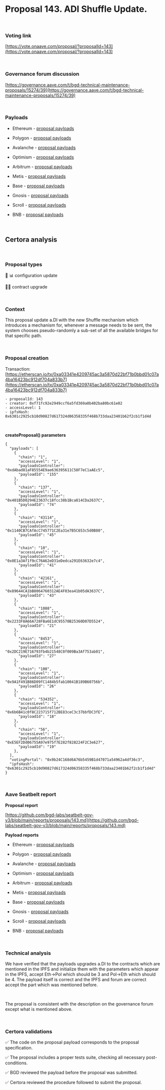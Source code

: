 # Proposal 143. ADI Shuffle Update.

<br>

### Voting link

[https://vote.onaave.com/proposal/?proposalId=143](https://vote.onaave.com/proposal/?proposalId=143)

<br>

### Governance forum discussion

[https://governance.aave.com/t/bgd-technical-maintenance-proposals/15274/39](https://governance.aave.com/t/bgd-technical-maintenance-proposals/15274/39)

<br>

### Payloads

* Ethereum - [proposal payloads](https://etherscan.io/address/0xf50a100F8F60C3dC01a98a15231218accB3150C1#code#F1#L1)

* Polygon - [proposal payloads](https://polygonscan.com/address/0x5056B08129D788344F0BDbA4652E936c24229D9a#code#F1#L1)

* Avalanche - [proposal payloads](https://snowtrace.io/address/0xFAb9E283d3bf91Cb7732C869F31D97C9A7D1AEAB/contract/43114/code)

* Optimism - [proposal payloads](https://optimistic.etherscan.io/address/0x896607f9757B68A5432b8B8f2D79abdC2325d91C#code#F1#L1)

* Arbitrum - [proposal payloads](https://arbiscan.io/address/0x7ED073d35d8a1c6561102d75FA7aF0752a5ddC6e#code#F1#L1)

* Metis - [proposal payloads](https://explorer.metis.io/address/0x82E898b0CDC997b44C704E42574906136E7B5fAd/contract/1088/code)

* Base - [proposal payloads](https://basescan.org/address/0xc45BB75DB1bF012F9E06192aeA7D338FBe3271D8#code#F1#L1)

* Gnosis - [proposal payloads](https://gnosisscan.io/address/0x050bE7317a8D015E558E68A99e894375B00Bd723#code#F1#L1)

* Scroll - [proposal payloads](https://scrollscan.com/address/0x97d2bBBe4F87783D33FCabf56481c925C6c897e6#code#F1#L1)

* BNB - [proposal payloads](https://bscscan.com/address/0x0853e4272f8AE9b8Be9439490df8Fb5A5c82DBF0#code#F1#L1)

<br>

## Certora analysis

<br>

### Proposal types

:wrench: :bar_chart: configuration update

:scroll::small_red_triangle: contract upgrade

<br>

### Context

This proposal update a.DI with the new Shuffle mechanism which introduces a mechanism for, whenever a message needs to be sent, the system chooses pseudo-randomly a sub-set of all the available bridges for that specific path.

<br>

### Proposal creation

Transaction: [https://etherscan.io/tx/0xa03341e4209745ac3a5870d22bf71b0bbd01c07a4ba16423bc912df704a833b7](https://etherscan.io/tx/0xa03341e4209745ac3a5870d22bf71b0bbd01c07a4ba16423bc912df704a833b7)

```
- proposalId: 143
- creator: 0xf71fc92e2949ccf6a5fd369a0b402ba80bc61e02
- accessLevel: 1
- ipfsHash: 0x6301c2925cb10d90827d617324d06358335f468b733daa23401b62f2cb1f1d4d
```

<br>

**createProposal() parameters**

```
{
  "payloads": [ 
    { 
      "chain": "1", 
      "accessLevel": "1", 
      "payloadsController": "0xdAbad81aF85554E9ae636395611C58F7eC1aAEc5", 
      "payloadId": "155" 
    }, 
    { 
      "chain": "137", 
      "accessLevel": "1", 
      "payloadsController": "0x401B5D0294E23637c18fcc38b1Bca814CDa2637C", 
      "payloadId": "74" 
    }, 
    { 
      "chain": "43114", 
      "accessLevel": "1", 
      "payloadsController": "0x1140CB7CAfAcC745771C2Ea31e7B5C653c5d0B80", 
      "payloadId": "45" 
    }, 
    { 
      "chain": "10", 
      "accessLevel": "1", 
      "payloadsController": "0x0E1a3Af1f9cC76A62eD31eDedca291E63632e7c4", 
      "payloadId": "41" 
    }, 
    { 
      "chain": "42161", 
      "accessLevel": "1", 
      "payloadsController": "0x89644CA1bB8064760312AE4F03ea41b05dA3637C", 
      "payloadId": "43" 
    }, 
    { 
      "chain": "1088", 
      "accessLevel": "1", 
      "payloadsController": "0x2233F8A66A728FBa6E1dC95570B25360D07D5524", 
      "payloadId": "21" 
    }, 
    { 
      "chain": "8453", 
      "accessLevel": "1", 
      "payloadsController": "0x2DC219E716793fb4b21548C0f009Ba3Af753ab01", 
      "payloadId": "27" 
    }, 
    { 
      "chain": "100", 
      "accessLevel": "1", 
      "payloadsController": "0x9A1F491B86D09fC1484b5fab10041B189B60756b", 
      "payloadId": "26" 
    }, 
    { 
      "chain": "534352", 
      "accessLevel": "1", 
      "payloadsController": "0x6b6B41c0f8C223715f712BE83ceC3c37bbfDC3fE", 
      "payloadId": "18" 
    }, 
    { 
      "chain": "56", 
      "accessLevel": "1", 
      "payloadsController": "0xE5EF2Dd06755A97e975f7E282f828224F2C3e627", 
      "payloadId": "19" 
    }, 
  ], 
  "votingPortal": "0x9b24C168d6A76b5459B1d47071a54962a4df36c3", 
  "ipfsHash": "0x6301c2925cb10d90827d617324d06358335f468b733daa23401b62f2cb1f1d4d" 
}
```

<br>

### Aave Seatbelt report

**Proposal report**

[https://github.com/bgd-labs/seatbelt-gov-v3/blob/main/reports/proposals/143.md](https://github.com/bgd-labs/seatbelt-gov-v3/blob/main/reports/proposals/143.md)

**Payload reports**

* Ethereum - [proposal payloads](https://github.com/bgd-labs/seatbelt-gov-v3/blob/main/reports/payloads/1/0xdAbad81aF85554E9ae636395611C58F7eC1aAEc5/155.md)

* Polygon - [proposal payloads](https://github.com/bgd-labs/seatbelt-gov-v3/blob/main/reports/payloads/137/0x401B5D0294E23637c18fcc38b1Bca814CDa2637C/74.md)

* Avalanche - [proposal payloads](https://github.com/bgd-labs/seatbelt-gov-v3/blob/main/reports/payloads/43114/0x1140CB7CAfAcC745771C2Ea31e7B5C653c5d0B80/45.md)

* Optimism - [proposal payloads](https://github.com/bgd-labs/seatbelt-gov-v3/blob/main/reports/payloads/10/0x0E1a3Af1f9cC76A62eD31eDedca291E63632e7c4/41.md)

* Arbitrum - [proposal payloads](https://github.com/bgd-labs/seatbelt-gov-v3/blob/main/reports/payloads/42161/0x89644CA1bB8064760312AE4F03ea41b05dA3637C/43.md)

* Metis - [proposal payloads](https://github.com/bgd-labs/seatbelt-gov-v3/blob/main/reports/payloads/1088/0x2233F8A66A728FBa6E1dC95570B25360D07D5524/21_forge.md)

* Base - [proposal payloads](https://github.com/bgd-labs/seatbelt-gov-v3/blob/main/reports/payloads/8453/0x2DC219E716793fb4b21548C0f009Ba3Af753ab01/27.md)

* Gnosis - [proposal payloads](https://github.com/bgd-labs/seatbelt-gov-v3/blob/main/reports/payloads/100/0x9A1F491B86D09fC1484b5fab10041B189B60756b/26.md)

* Scroll - [proposal payloads](https://github.com/bgd-labs/seatbelt-gov-v3/blob/main/reports/payloads/534352/0x6b6B41c0f8C223715f712BE83ceC3c37bbfDC3fE/18_forge.md)

* BNB - [proposal payloads](https://github.com/bgd-labs/seatbelt-gov-v3/blob/main/reports/payloads/56/0xE5EF2Dd06755A97e975f7E282f828224F2C3e627/19.md)
<br>

### Technical analysis

We have verified that the payloads upgrades a.DI to the contracts which are mentioned in the IPFS and initialize them with the parameters which appear in the IPFS, accept Eth->Pol which should be 3 and Pol->Eth which should be 4. The payload itself is correct and the IPFS and forum are correct accept the part which was mentioned before.

<br>

The proposal is consistent with the description on the governance forum except what is mentioned above.

<br>

### Certora validations

:white_check_mark: The code on the proposal payload corresponds to the proposal specification.

:white_check_mark: The proposal includes a proper tests suite, checking all necessary post-conditions.

:white_check_mark: BGD reviewed the payload before the proposal was submitted.

:white_check_mark: Certora reviewed the procedure followed to submit the proposal.

